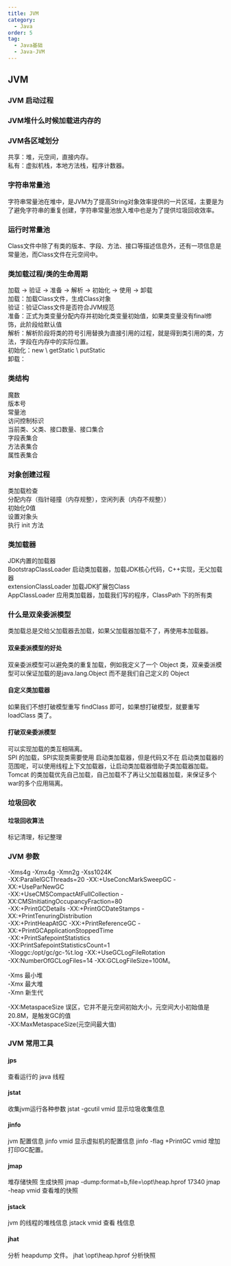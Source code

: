 ```yaml
---
title: JVM
category:
  - Java
order: 5
tag:
  - Java基础
  - Java-JVM
---
```


## JVM
### JVM 启动过程
### JVM堆什么时候加载进内存的

### JVM各区域划分
共享：堆，元空间，直接内存。  
私有：虚拟机栈，本地方法栈，程序计数器。  

### 字符串常量池
字符串常量池在堆中，是JVM为了提高String对象效率提供的一片区域，主要是为了避免字符串的重复创建，字符串常量池放入堆中也是为了提供垃圾回收效率。  

### 运行时常量池
Class文件中除了有类的版本、字段、方法、接口等描述信息外，还有一项信息是常量池，而Class文件在元空间中。  

### 类加载过程/类的生命周期
加载 -> 验证 -> 准备 -> 解析 -> 初始化 -> 使用 -> 卸载  
加载：加载Class文件，生成Class对象  
验证：验证Class文件是否符合JVM规范  
准备：正式为类变量分配内存并初始化类变量初始值，如果类变量没有final修饰，此阶段给默认值  
解析：解析阶段将类的符号引用替换为直接引用的过程，就是得到类引用的类，方法，字段在内存中的实际位置。  
初始化：new \ getStatic \ putStatic  
卸载：  

### 类结构
魔数  
版本号  
常量池  
访问控制标识  
当前类、父类、接口数量、接口集合  
字段表集合  
方法表集合  
属性表集合  

### 对象创建过程
类加载检查  
分配内存（指针碰撞（内存规整），空闲列表（内存不规整））  
初始化0值  
设置对象头  
执行 init 方法  

### 类加载器
JDK内置的加载器   
BootstrapClassLoader 启动类加载器，加载JDK核心代码，C++实现，无父加载器  
extensionClassLoader 加载JDK扩展包Class  
AppClassLoader 应用类加载器，加载我们写的程序，ClassPath 下的所有类  

### 什么是双亲委派模型
类加载总是交给父加载器去加载，如果父加载器加载不了，再使用本加载器。  
#### 双亲委派模型的好处
双亲委派模型可以避免类的重复加载，例如我定义了一个 Object 类，双亲委派模型可以保证加载的是java.lang.Object 而不是我们自己定义的 Object  
#### 自定义类加载器
如果我们不想打破模型重写 findClass 即可，如果想打破模型，就要重写 loadClass 类了。  
#### 打破双亲委派模型
可以实现加载的类互相隔离。  
SPI 的加载，SPI实现类需要使用 启动类加载器，但是代码又不在 启动类加载器的范围呢，可以使用线程上下文加载器，让启动类加载器借助子类加载器加载。  
Tomcat 的类加载优先自己加载，自己加载不了再让父加载器加载，来保证多个war的多个应用隔离。  

### 垃圾回收
#### 垃圾回收算法
标记清理，标记整理  

### JVM 参数
-Xms4g -Xmx4g -Xmn2g -Xss1024K   
-XX:ParallelGCThreads=20 -XX:+UseConcMarkSweepGC -XX:+UseParNewGC   
-XX:+UseCMSCompactAtFullCollection -XX:CMSInitiatingOccupancyFraction=80   
-XX:+PrintGCDetails -XX:+PrintGCDateStamps -XX:+PrintTenuringDistribution   
-XX:+PrintHeapAtGC -XX:+PrintReferenceGC -XX:+PrintGCApplicationStoppedTime   
-XX:+PrintSafepointStatistics    
-XX:PrintSafepointStatisticsCount=1   
-Xloggc:/opt/gc/gc-%t.log -XX:+UseGCLogFileRotation   
-XX:NumberOfGCLogFiles=14 -XX:GCLogFileSize=100M。  

-Xms 最小堆  
-Xmx 最大堆  
-Xmn 新生代   

-XX:MetaspaceSize 误区，它并不是元空间初始大小，元空间大小初始值是 20.8M，是触发GC的值  
-XX:MaxMetaspaceSize(元空间最大值)  

### JVM 常用工具
#### jps 
查看运行的 java 线程
#### jstat 
收集jvm运行各种参数
jstat -gcutil vmid 显示垃圾收集信息
#### jinfo 
jvm 配置信息
jinfo vmid 显示虚拟机的配置信息
jinfo -flag +PrintGC vmid 增加打印GC配置。
#### jmap
堆存储快照
生成快照 jmap -dump:format=b,file=\opt\heap.hprof 17340
jmap -heap vmid 查看堆的快照
#### jstack
jvm 的线程的堆栈信息
jstack vmid 查看 栈信息
#### jhat
分析 heapdump 文件。
jhat \opt\heap.hprof 分析快照


